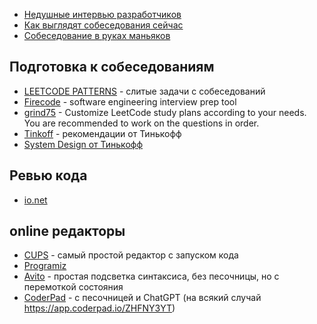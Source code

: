 - [Недушные интервью разработчиков](https://habr.com/ru/articles/724754/)
- [Как выглядят собеседования сейчас](https://habr.com/ru/articles/758838/)
- [Собеседование в руках маньяков](https://habr.com/ru/companies/nordclan/articles/757194/)


## Подготовка к собеседованиям

- [LEETCODE PATTERNS](https://seanprashad.com/leetcode-patterns/) - слитые задачи с собеседований
- [Firecode](https://firecode.io/users/sign_up) -  software engineering interview prep tool
- [grind75](https://www.techinterviewhandbook.org/grind75) - Customize LeetCode study plans according to your needs. You are recommended to work on the questions in order.
- [Tinkoff](https://www.tinkoff.ru/career/it/interview/python/?internal_source=it_interview) - рекомендации от Тинькофф
- [System Design от Тинькофф](https://opensource.tinkoff.ru/general/career/-/blob/main/interview/sections/content/system-design/tellmeabout.tech/how-to-prepare-for-and-pass-the-system-design-interview/blog.md)

## Ревью кода

- [io.net](https://gist.github.com/zmievsa/0459f9011114af8e87e7e347c9a9faf2)

## online редакторы

- [CUPS](https://interview.cups.online/) - самый простой редактор с запуском кода
- [Programiz](https://www.programiz.com/python-programming/online-compiler/)
- [Avito](https://code.avito.ru/) - простая подсветка синтаксиса, без песочницы, но с перемоткой состояния
- [CoderPad](https://coderpad.io/) - с песочницей и ChatGPT (на всякий случай https://app.coderpad.io/ZHFNY3YT)